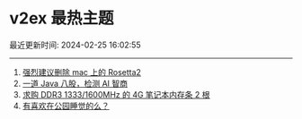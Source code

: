 # v2ex 最热主题

最近更新时间: 2024-02-25 16:02:55

--- 
1. [强烈建议删除 mac 上的 Rosetta2](https://www.v2ex.com/t/1018208) 
2. [一道 Java 八股，检测 AI 智商](https://www.v2ex.com/t/1018215) 
3. [求购 DDR3 1333/1600MHz 的 4G 笔记本内存条 2 根](https://www.v2ex.com/t/1018213) 
4. [有喜欢在公园睡觉的么？](https://www.v2ex.com/t/1018219) 
